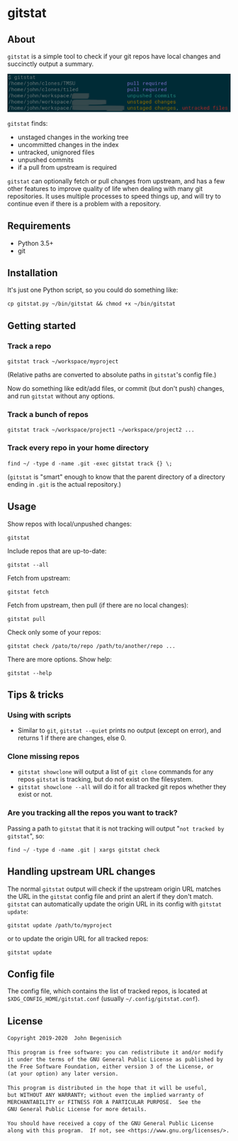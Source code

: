 # gitstat

## About

`gitstat` is a simple tool to check if your git repos have local changes and succinctly output a summary.

![(screenshot)](images/screenshots/screenshot.png?raw=true "Basic usage")

`gitstat` finds:

* unstaged changes in the working tree
* uncommitted changes in the index
* untracked, unignored files
* unpushed commits
* if a pull from upstream is required

`gitstat` can optionally fetch or pull changes from upstream, and has a few other features to improve quality of life when dealing with many git repositories.  It uses multiple processes to speed things up, and will try to continue even if there is a problem with a repository.


## Requirements

* Python 3.5+
* git


## Installation

It's just one Python script, so you could do something like:

    cp gitstat.py ~/bin/gitstat && chmod +x ~/bin/gitstat


## Getting started

### Track a repo

    gitstat track ~/workspace/myproject

(Relative paths are converted to absolute paths in `gitstat`'s config file.)

Now do something like edit/add files, or commit (but don't push) changes, and run `gitstat` without any options.

### Track a bunch of repos

    gitstat track ~/workspace/project1 ~/workspace/project2 ...

### Track every repo in your home directory

    find ~/ -type d -name .git -exec gitstat track {} \;

(`gitstat` is "smart" enough to know that the parent directory of a directory ending in `.git` is the actual repository.)


## Usage

Show repos with local/unpushed changes:

    gitstat

Include repos that are up-to-date:

    gitstat --all

Fetch from upstream:

    gitstat fetch

Fetch from upstream, then pull (if there are no local changes):

    gitstat pull

Check only some of your repos:

    gitstat check /pato/to/repo /path/to/another/repo ...

There are more options.  Show help:

    gitstat --help


## Tips & tricks

### Using with scripts

* Similar to `git`, `gitstat --quiet` prints no output (except on error), and returns 1 if there are changes, else 0.

### Clone missing repos

* `gitstat showclone` will output a list of `git clone` commands for any repos `gitstat` is tracking, but do not exist on the filesystem.
* `gitstat showclone --all` will do it for all tracked git repos whether they exist or not.

### Are you tracking all the repos you want to track?

Passing a path to `gitstat` that it is not tracking will output "`not tracked by gitstat`", so:

    find ~/ -type d -name .git | xargs gitstat check


## Handling upstream URL changes

The normal `gitstat` output will check if the upstream origin URL matches the URL in the `gitstat` config file and print an alert if they don't match.  `gitstat` can automatically update the origin URL in its config with `gitstat update`:

    gitstat update /path/to/myproject

or to update the origin URL for all tracked repos:

    gitstat update


## Config file

The config file, which contains the list of tracked repos, is located at `$XDG_CONFIG_HOME/gitstat.conf` (usually `~/.config/gitstat.conf`).


## License

```
Copyright 2019-2020  John Begenisich

This program is free software: you can redistribute it and/or modify
it under the terms of the GNU General Public License as published by
the Free Software Foundation, either version 3 of the License, or
(at your option) any later version.

This program is distributed in the hope that it will be useful,
but WITHOUT ANY WARRANTY; without even the implied warranty of
MERCHANTABILITY or FITNESS FOR A PARTICULAR PURPOSE.  See the
GNU General Public License for more details.

You should have received a copy of the GNU General Public License
along with this program.  If not, see <https://www.gnu.org/licenses/>.
```
